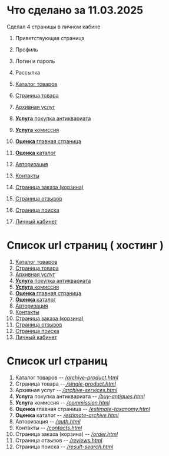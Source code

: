 # Что сделано за 11.03.2025

Сделал 4 страницы в личном кабине

1. Приветствующая страница
2. Профиль
3. Логин и пароль
4. Рассылка

5. [Каталог товаров](http://ww2.itsergm9.beget.tech/archive-product.html)
6. [Страница товара](http://ww2.itsergm9.beget.tech/single-product.html)
7. [Архивная услуг](http://ww2.itsergm9.beget.tech/archive-services.html)
8. [**Услуга** покупка антиквариата](http://ww2.itsergm9.beget.tech/buy-antiques.html)
9. [**Услуга** комиссия](http://ww2.itsergm9.beget.tech/commission.html)
10. [**Оценка** главная страница](http://ww2.itsergm9.beget.tech/estimate-taxanomy.html)
11. [ **Оценка** каталог](http://ww2.itsergm9.beget.tech/estimate-archive.html)
12. [Авторизация](http://ww2.itsergm9.beget.tech/auth.html)
13. [Контакты](http://ww2.itsergm9.beget.tech/contacts.html)
14. [Страница заказа (корзина)](http://ww2.itsergm9.beget.tech/order.html)
15. [Страница отзывов](http://ww2.itsergm9.beget.tech/reviews.html)
16. [Страница поиска](http://ww2.itsergm9.beget.tech/result-search.html)
17. [Личный кабинет](http://ww2.itsergm9.beget.tech/personal-account.html)

# Список url страниц ( хостинг )

1. [Каталог товаров](http://ww2.itsergm9.beget.tech/archive-product.html)
2. [Страница товара](http://ww2.itsergm9.beget.tech/single-product.html)
3. [Архивная услуг](http://ww2.itsergm9.beget.tech/archive-services.html)
4. [**Услуга** покупка антиквариата](http://ww2.itsergm9.beget.tech/buy-antiques.html)
5. [**Услуга** комиссия](http://ww2.itsergm9.beget.tech/commission.html)
6. [**Оценка** главная страница](http://ww2.itsergm9.beget.tech/estimate-taxanomy.html)
7. [ **Оценка** каталог](http://ww2.itsergm9.beget.tech/estimate-archive.html)
8. [Авторизация](http://ww2.itsergm9.beget.tech/auth.html)
9. [Контакты](http://ww2.itsergm9.beget.tech/contacts.html)
10. [Страница заказа (корзина)](http://ww2.itsergm9.beget.tech/order.html)
11. [Страница отзывов](http://ww2.itsergm9.beget.tech/reviews.html)
12. [Страница поиска](http://ww2.itsergm9.beget.tech/result-search.html)
13. [Личный кабинет](http://ww2.itsergm9.beget.tech/personal-account.html)

# Список url страниц

1. Каталог товаров -- <u>_/archive-product.html_</u>
2. Страница товара --<u> _/single-product.html_</u>
3. Архивная услуг -- <u>_/archive-services.html_</u>
4. **Услуга** покупка антиквариата -- <u>_/buy-antiques.html_</u>
5. **Услуга** комиссия -- <u>_/commission.html_</u>
6. **Оценка** главная страница -- <u>_/estimate-taxanomy.html_</u>
7. **Оценка** каталог -- <u>_/estimate-archive.html_</u>
8. Авторизация -- <u>_/auth.html_</u>
9. Контакты -- <u>_/contacts.html_</u>
10. Страница заказа (корзина) -- <u>_/order.html_</u>
11. Страница отзывов -- <u>_/reviews.html_</u>
12. Страница поиска -- <u>_/result-search.html_</u>
